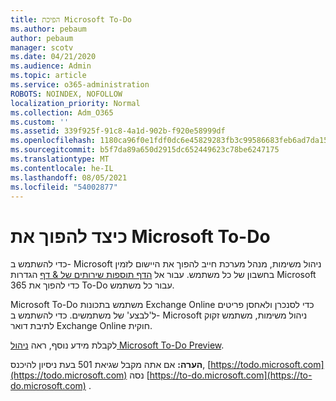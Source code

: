 ```yaml
---
title: הפיכת Microsoft To-Do
ms.author: pebaum
author: pebaum
manager: scotv
ms.date: 04/21/2020
ms.audience: Admin
ms.topic: article
ms.service: o365-administration
ROBOTS: NOINDEX, NOFOLLOW
localization_priority: Normal
ms.collection: Adm_O365
ms.custom: ''
ms.assetid: 339f925f-91c8-4a1d-902b-f920e58999df
ms.openlocfilehash: 1180ca96f0e1fdf0dc6e45829283fb3c99586683feb6ad7da1571fc05f41c48d
ms.sourcegitcommit: b5f7da89a650d2915dc652449623c78be6247175
ms.translationtype: MT
ms.contentlocale: he-IL
ms.lasthandoff: 08/05/2021
ms.locfileid: "54002877"
---
```

# <a name="how-to-enable-microsoft-to-do"></a>כיצד להפוך את Microsoft To-Do

כדי להשתמש ב- Microsoft ניהול משימות, מנהל מערכת חייב להפוך את היישום לזמין בחשבון של כל משתמש. עבור אל [הדף תוספות שירותים של &amp; דף](https://portal.office.com/adminportal/home#/Settings/ServicesAndAddIns) הגדרות Microsoft 365 כדי להפוך את To-Do עבור כל משתמש.
  
Microsoft To-Do משתמש בתכונות Exchange Online כדי לסנכרן ולאחסן פריטים ל'לבצע' של משתמשים. כדי להשתמש ב- Microsoft ניהול משימות, משתמש זקוק לתיבת דואר Exchange Online חוקית.
  
לקבלת מידע נוסף, ראה [ניהול Microsoft To-Do Preview](https://support.office.com/article/490c1a8c-2333-4952-8125-841afadb9620.aspx).
  
 **הערה:** אם אתה מקבל שגיאת 501 בעת ניסיון להיכנס, [https://todo.microsoft.com](https://todo.microsoft.com) נסה [https://to-do.microsoft.com](https://to-do.microsoft.com) .
  

